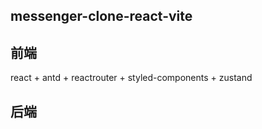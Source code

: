 ## messenger-clone-react-vite

## 前端

react + antd + reactrouter + styled-components + zustand

## 后端

